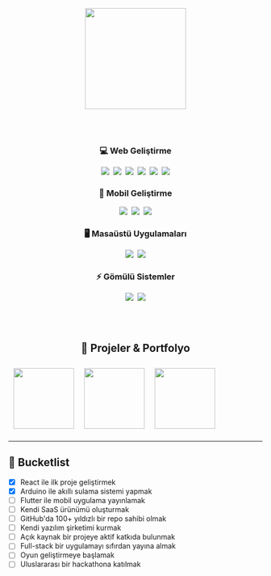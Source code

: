 <div align="center">

  <!-- Grafik kısmı -->
  <img height="200" src="https://github-readme-stats.vercel.app/api/top-langs/?username=ali-berk&theme=vue-dark&show_icons=true&hide_border=true&layout=donut"> </img>

  <br><br>

  <!-- Kullandığım diller - Kategorize edilmiş -->
  <h3>💻 Web Geliştirme</h3>
  <img src="https://img.shields.io/badge/React-20232A?logo=react&logoColor=61DAFB"></img>&nbsp;
  <img src="https://img.shields.io/badge/Vue.js-35495E?logo=vue.js&logoColor=4FC08D"></img>&nbsp;
  <img src="https://img.shields.io/badge/PHP-777BB4?logo=php&logoColor=fff"></img>&nbsp;
  <img src="https://img.shields.io/badge/.NET-512BD4?logo=dotnet&logoColor=fff"></img>&nbsp;
  <img src="https://img.shields.io/badge/Django-092E20?logo=django&logoColor=fff"></img>&nbsp;
  <img src="https://img.shields.io/badge/Angular-DD0031?logo=angular&logoColor=fff"></img>

  <h3>📱 Mobil Geliştirme</h3>
  <img src="https://img.shields.io/badge/Flutter-02569B?logo=flutter&logoColor=fff"></img>&nbsp;
  <img src="https://img.shields.io/badge/React_Native-20232A?logo=react&logoColor=61DAFB"></img>&nbsp;
  <img src="https://img.shields.io/badge/.NET-512BD4?logo=dotnet&logoColor=fff"></img>

  <h3>🖥 Masaüstü Uygulamaları</h3>
  <img src="https://img.shields.io/badge/C%23-239120?logo=c-sharp&logoColor=fff"></img>&nbsp;
  <img src="https://img.shields.io/badge/Python-3776AB?logo=python&logoColor=fff"></img>

  <h3>⚡ Gömülü Sistemler</h3>
  <img src="https://img.shields.io/badge/Arduino-00979D?logo=arduino&logoColor=fff"></img>&nbsp;
  <img src="https://img.shields.io/badge/C-00599C?logo=c&logoColor=fff"></img>

  <br><br>

  <!-- Portfolyo / Repo Carousel -->
  <h2>🚀 Projeler & Portfolyo</h2>
  <div style="display:flex; overflow-x:auto; gap:20px; padding:10px;">
    <a href="https://github.com/ali-berk/cards">
      <img height="120" src="https://github-readme-stats.vercel.app/api/pin/?username=ali-berk&repo=cards&theme=vue-dark&hide_border=true">
    </a>
    <a href="https://github.com/ali-berk/some-other-project">
      <img height="120" src="https://github-readme-stats.vercel.app/api/pin/?username=ali-berk&repo=some-other-project&theme=vue-dark&hide_border=true">
    </a>
    <a href="https://github.com/ali-berk/arduino-dashboard">
      <img height="120" src="https://github-readme-stats.vercel.app/api/pin/?username=ali-berk&repo=arduino-dashboard&theme=vue-dark&hide_border=true">
    </a>
  </div>

</div>

---

## 🎯 Bucketlist
- [x] React ile ilk proje geliştirmek  
- [x] Arduino ile akıllı sulama sistemi yapmak  
- [ ] Flutter ile mobil uygulama yayınlamak  
- [ ] Kendi SaaS ürünümü oluşturmak  
- [ ] GitHub'da 100+ yıldızlı bir repo sahibi olmak  
- [ ] Kendi yazılım şirketimi kurmak  
- [ ] Açık kaynak bir projeye aktif katkıda bulunmak  
- [ ] Full-stack bir uygulamayı sıfırdan yayına almak  
- [ ] Oyun geliştirmeye başlamak  
- [ ] Uluslararası bir hackathona katılmak  
